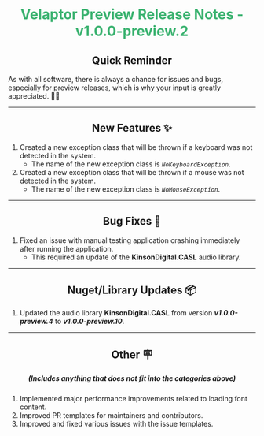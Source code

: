 <h1 align="center" style='color:mediumseagreen;font-weight:bold'>
   Velaptor Preview Release Notes - v1.0.0-preview.2
</h1>

<h2 align="center" style='font-weight:bold'>Quick Reminder</h2>

<div algn="center">

As with all software, there is always a chance for issues and bugs, especially for preview releases, which is why your input is greatly appreciated. 🙏🏼
</div>

---

<h2 style="font-weight:bold" align="center">New Features ✨</h2>

1. Created a new exception class that will be thrown if a keyboard was not detected in the system.
   - The name of the new exception class is _`NoKeyboardException`_.
2. Created a new exception class that will be thrown if a mouse was not detected in the system.
   - The name of the new exception class is _`NoMouseException`_.

---

<h2 style="font-weight:bold" align="center">Bug Fixes 🐛</h2>

1. Fixed an issue with manual testing application crashing immediately after running the application.
   - This required an update of the **KinsonDigital.CASL** audio library.

---

<h2 style="font-weight:bold" align="center">Nuget/Library Updates 📦</h2>

1. Updated the audio library **KinsonDigital.CASL** from version **_v1.0.0-preview.4_** to **_v1.0.0-preview.10_**.

---

<h2 style="font-weight:bold" align="center">Other 🪧</h2>
<h5 align="center">(Includes anything that does not fit into the categories above)</h5>

1. Implemented major performance improvements related to loading font content.
2. Improved PR templates for maintainers and contributors.
3. Improved and fixed various issues with the issue templates.
